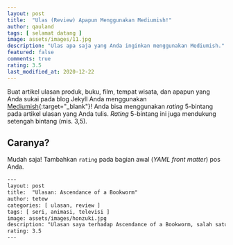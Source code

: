 ```yaml
---
layout: post
title:  "Ulas (Review) Apapun Menggunakan Mediumish!"
author: qauland
tags: [ selamat datang ]
image: assets/images/11.jpg
description: "Ulas apa saja yang Anda inginkan menggunakan Mediumish."
featured: false
comments: true
rating: 3.5
last_modified_at: 2020-12-22
---
```


Buat artikel ulasan produk, buku, film, tempat wisata, dan apapun yang Anda sukai pada blog Jekyll Anda menggunakan [Mediumish](<https://www.wowthemes.net/mediumish-free-jekyll-template/>){:target="_blank"}! Anda bisa menggunakan *rating* 5-bintang pada artikel ulasan yang Anda tulis. *Rating* 5-bintang ini juga mendukung setengah bintang (mis. 3,5).

## Caranya?

Mudah saja! Tambahkan `rating` pada bagian awal (*YAML front matter*) pos Anda.

```html
---
layout: post
title:  "Ulasan: Ascendance of a Bookworm"
author: tetew
categories: [ ulasan, review ]
tags: [ seri, animasi, televisi ]
image: assets/images/honzuki.jpg
description: "Ulasan saya terhadap Ascendance of a Bookworm, salah satu seri animasi televisi tahun 2019."
rating: 3.5
---
```
